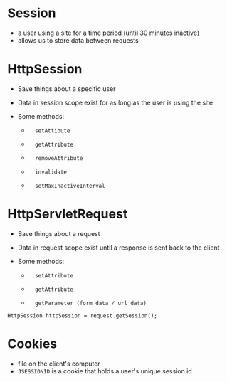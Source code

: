 # Session

* a user using a site for a time period (until 30 minutes inactive)
* allows us to store data between requests

# HttpSession
*   Save things about a specific user
*   Data in session scope exist for as long as the user is using the site

*   Some methods:
    *   	setAttibute
    *   	getAttribute
    *   	removeAttribute
    *   	invalidate
    *   	setMaxInactiveInterval


#  HttpServletRequest
*   Save things about a request
*   Data in request scope exist until a response is sent back to the client

*   Some methods:
    *   	setAttribute
    *   	getAttribute
    *   	getParameter (form data / url data)


```
HttpSession httpSession = request.getSession();
```


# Cookies
* file on the client's computer
* `JSESSIONID` is a cookie that holds a user's unique session id
